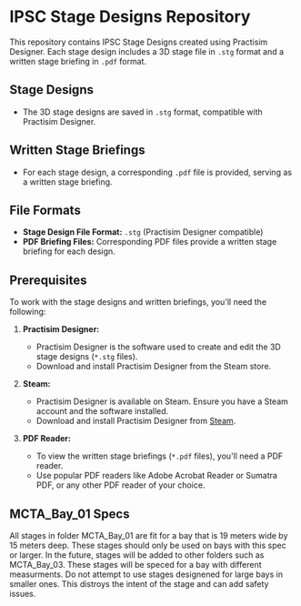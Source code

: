 # IPSC Stage Designs Repository

This repository contains IPSC Stage Designs created using Practisim Designer. Each stage design includes a 3D stage file in `.stg` format and a written stage briefing in `.pdf` format.

## Stage Designs

- The 3D stage designs are saved in `.stg` format, compatible with Practisim Designer.

## Written Stage Briefings

- For each stage design, a corresponding `.pdf` file is provided, serving as a written stage briefing.

## File Formats

- **Stage Design File Format:** `.stg` (Practisim Designer compatible)
- **PDF Briefing Files:** Corresponding PDF files provide a written stage briefing for each design.

## Prerequisites

To work with the stage designs and written briefings, you'll need the following:

1. **Practisim Designer:**
   - Practisim Designer is the software used to create and edit the 3D stage designs (`*.stg` files).
   - Download and install Practisim Designer from the Steam store.

2. **Steam:**
   - Practisim Designer is available on Steam. Ensure you have a Steam account and the software installed.
   - Download and install Practisim Designer from [Steam](https://store.steampowered.com/).

3. **PDF Reader:**
   - To view the written stage briefings (`*.pdf` files), you'll need a PDF reader.
   - Use popular PDF readers like Adobe Acrobat Reader or Sumatra PDF, or any other PDF reader of your choice.

## MCTA_Bay_01 Specs

All stages in folder MCTA_Bay_01 are fit for a bay that is 19 meters wide by 15 meters deep. These stages should only be used on bays with this spec or larger. In the future, stages will be added to other folders such as MCTA_Bay_03. These stages will be speced for a bay with different measurments. Do not attempt to use stages designened for large bays in smaller ones. This distroys the intent of the stage and can add safety issues. 
